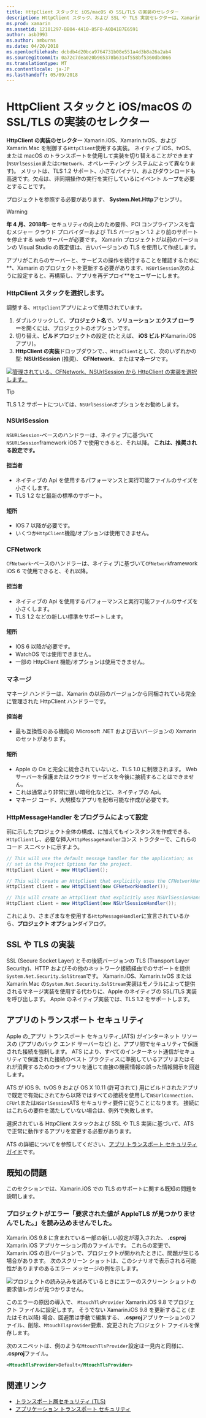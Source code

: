 ```yaml
---
title: HttpClient スタックと iOS/macOS の SSL/TLS の実装のセレクター
description: HttpClient スタック、および SSL や TLS 実装セレクターは、Xamarin iOS、tvOS、または macOS アプリで使用する HttpClient および SSL や TLS の実装を決定します。
ms.prod: xamarin
ms.assetid: 12101297-BB04-4410-85F0-A0D41B7E6591
author: asb3993
ms.author: amburns
ms.date: 04/20/2018
ms.openlocfilehash: dcbdb4d20bca9764731b08e551a4d3b8a26a2ab4
ms.sourcegitcommit: 0a72c7dea020b965378b6314f558bf5360dbd066
ms.translationtype: MT
ms.contentlocale: ja-JP
ms.lasthandoff: 05/09/2018
---
```

# <a name="httpclient-stack-and-ssltls-implementation-selector-for-iosmacos"></a>HttpClient スタックと iOS/macOS の SSL/TLS の実装のセレクター

**HttpClient の実装のセレクター** Xamarin.iOS、Xamarin.tvOS、および Xamarin.Mac を制御する`HttpClient`使用する実装。 ネイティブ iOS、tvOS、または macOS のトランスポートを使用して実装を切り替えることができます (`NSUrlSession`または`CFNetwork`、オペレーティング システムによって異なります)。 メリットは、TLS 1.2 サポート、小さなバイナリ、およびダウンロードも高速です。欠点は、非同期操作の実行を実行しているにイベント ループを必要とすることです。

プロジェクトを参照する必要があります、 **System.Net.Http**アセンブリ。

> [!WARNING]
> **年 4 月、2018年**– セキュリティの向上のため要件、PCI コンプライアンスを含むメジャー クラウド プロバイダーおよび TLS バージョン 1.2 より前のサポートを停止する web サーバーが必要です。  Xamarin プロジェクトが以前のバージョンの Visual Studio の既定値は、古いバージョンの TLS を使用して作成します。
>
> アプリがこれらのサーバーと、サービスの操作を続行することを確認するために**、Xamarin のプロジェクトを更新する必要があります、`NSUrlSession`次のように設定すると、再構築し、アプリを再デプロイ**をユーザーにします。

<a name="Selecting-a-HttpClient-Stack" />

### <a name="selecting-a-httpclient-stack"></a>HttpClient スタックを選択します。

調整する、`HttpClient`アプリによって使用されています。

1. ダブルクリックして、**プロジェクト名**で、**ソリューション エクスプ ローラー**を開くには、プロジェクトのオプションです。
2. 切り替え、**ビルド**プロジェクトの設定 (たとえば、 **iOS ビルド**Xamarin.iOS アプリ)。
3. **HttpClient の実装**ドロップダウンで、、`HttpClient`として、次のいずれかの型: **NSUrlSession** (推奨)、 **CFNetwork**、または**マネージ**です。

[![管理されている、CFNetwork、NSUrlSession から HttpClient の実装を選択します。](http-stack-images/http-xs-sml.png)](http-stack-images/http-xs.png#lightbox)

> [!TIP]
> TLS 1.2 サポートについては、`NSUrlSession`オプションをお勧めします。

<a name="NSUrlSession" />

### <a name="nsurlsession"></a>NSUrlSession

`NSURLSession`-ベースのハンドラーは、ネイティブに基づいて`NSURLSession`framework iOS 7 で使用できると、それ以降。 
**これは、推奨される設定です。**

#### <a name="pros"></a>担当者

- ネイティブの Api を使用するパフォーマンスと実行可能ファイルのサイズを小さくします。
- TLS 1.2 など最新の標準のサポート。

#### <a name="cons"></a>短所

- IOS 7 以降が必要です。
- いくつか`HttpClient`機能/オプションは使用できません。

<a name="CFNetwork" />

### <a name="cfnetwork"></a>CFNetwork

`CFNetwork`-ベースのハンドラーは、ネイティブに基づいて`CFNetwork`framework iOS 6 で使用できると、それ以降。

#### <a name="pros"></a>担当者

- ネイティブの Api を使用するパフォーマンスと実行可能ファイルのサイズを小さくします。
- TLS 1.2 などの新しい標準をサポートします。

#### <a name="cons"></a>短所

- IOS 6 以降が必要です。
- WatchOS では使用できません。
- 一部の HttpClient 機能/オプションは使用できません。

<a name="Managed" />

### <a name="managed"></a>マネージ

マネージ ハンドラーは、Xamarin の以前のバージョンから同梱されている完全に管理された HttpClient ハンドラーです。

#### <a name="pros"></a>担当者

- 最も互換性のある機能の Microsoft .NET および古いバージョンの Xamarin のセットがあります。

#### <a name="cons"></a>短所

- Apple の Os と完全に統合されていないと、TLS 1.0 に制限されます。 Web サーバーを保護またはクラウド サービスを今後に接続することはできません。
- これは通常より非常に遅い暗号化などに、ネイティブの Api。
- マネージ コード、大規模なアプリを配布可能な作成が必要です。

### <a name="programmatically-setting-the-httpmessagehandler"></a>HttpMessageHandler をプログラムによって設定

前に示したプロジェクト全体の構成、に加えてもインスタンスを作成できる、`HttpClient`し、必要な挿入`HttpMessageHandler`コンス トラクターで、これらのコード スニペットに示すよう。

```csharp
// This will use the default message handler for the application; as
// set in the Project Options for the project.
HttpClient client = new HttpClient();

// This will create an HttpClient that explicitly uses the CFNetworkHandler
HttpClient client = new HttpClient(new CFNetworkHandler());

// This will create an HttpClient that explicitly uses NSUrlSessionHandler
HttpClient client = new HttpClient(new NSUrlSessionHandler());
```

これにより、さまざまなを使用する`HttpMessageHandler`に宣言されているから、**プロジェクト オプション**ダイアログ。

<a name="New-SSL-TLS-implementation-build-option" />
<a name="Selecting-a-SSL-TLS-implementation" />
<a name="Apple-TLS" />

## <a name="ssltls-implementation"></a>SSL や TLS の実装

SSL (Secure Socket Layer) とその後続バージョンの TLS (Transport Layer Security)、HTTP およびその他のネットワーク接続経由でのサポートを提供`System.Net.Security.SslStream`です。 Xamarin.iOS、Xamarin.tvOS または Xamarin.Mac の`System.Net.Security.SslStream`実装はモノラルによって提供されるマネージ実装を使用する代わりに、Apple のネイティブの SSL/TLS 実装を呼び出します。 Apple のネイティブ実装では、TLS 1.2 をサポートします。

<a name="App-Transport-Security" />

## <a name="app-transport-security"></a>アプリのトランスポート セキュリティ

Apple の_アプリ トランスポート セキュリティ_(ATS) がインターネット リソースの (アプリのバック エンド サーバーなど) と、アプリ間でセキュリティで保護された接続を強制します。 ATS により、すべてのインターネット通信がセキュリティで保護された接続のベスト プラクティスに準拠しているアプリまたはそれが消費するためのライブラリを通じて直接の機密情報の誤った情報開示を回避します。

ATS が iOS 9、tvOS 9 および OS X 10.11 (許可されて) 用にビルドされたアプリで既定で有効にされてから以降ではすべての接続を使用して`NSUrlConnection`、`CFUrl`または`NSUrlSession`ATS セキュリティ要件に従うことになります。 接続にはこれらの要件を満たしていない場合は、例外で失敗します。

選択されている HttpClient スタックおよび SSL や TLS 実装に基づいて、ATS で正常に動作するアプリを変更する必要があります。

ATS の詳細についてを参照してください、[アプリ トランスポート セキュリティ ガイド](~/ios/app-fundamentals/ats.md)です。

## <a name="known-issues"></a>既知の問題

このセクションでは、Xamarin.iOS での TLS のサポートに関する既知の問題を説明します。

### <a name="project-failed-to-load-with-error-requested-value-appletls-wasnt-found"></a>プロジェクトがエラー「要求された値が AppleTLS が見つかりませんでした。」を読み込めませんでした。

Xamarin.iOS 9.8 に含まれている一部の新しい設定が導入された、 **.csproj** Xamarin.iOS アプリケーション用のファイルです。 これらの変更で、Xamarin.iOS の旧バージョンで、プロジェクトが開かれたときに、問題が生じる場合があります。 次のスクリーン ショットは、このシナリオで表示される可能性がありますのあるエラー メッセージの例を示します。

![プロジェクトの読み込みを試みているときにエラーのスクリーン ショットの要求値レガシが見つかりません。](http-stack-images/tlserror-xs.png)

このエラーの原因の導入で、 `MtouchTlsProvider` Xamarin.iOS 9.8 でプロジェクト ファイルに設定します。 そうでない Xamarin.iOS 9.8 を更新すること (またはそれ以降) 場合、回避策は手動で編集する、 **.csproj**アプリケーションのファイル、削除、`MtouchTlsprovider`要素、変更されたプロジェクト ファイルを保存します。

次のスニペットは、例のような`MtouchTlsProvider`設定は一見内と同様に、 **.csproj**ファイル。

```xml
<MtouchTlsProvider>Default</MtouchTlsProvider>
```

## <a name="related-links"></a>関連リンク

- [トランスポート層セキュリティ (TLS)](~/cross-platform/app-fundamentals/transport-layer-security.md)
- [アプリケーション トランスポート セキュリティ](~/ios/app-fundamentals/ats.md)
